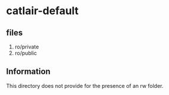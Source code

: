 # catlair-default

## files

1. ro/private
0. ro/public



## Information

This directory does not provide for the presence of an rw folder.
